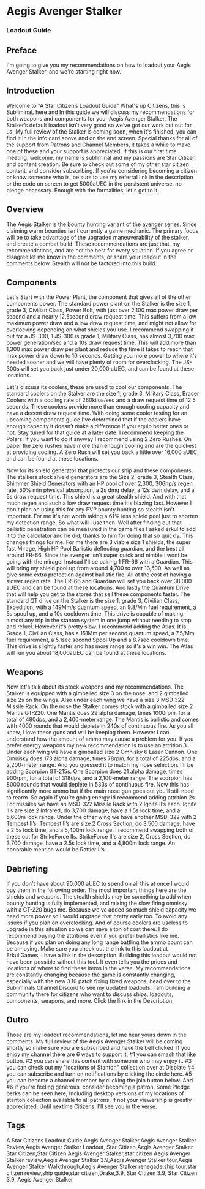 # Aegis Avenger Stalker
### Loadout Guide
## Preface
I'm going to give you my recommendations on how to loadout your Aegis Avenger Stalker, and we're starting right now.

## Introduction
Welcome to "A Star Citizen’s Loadout Guide" What's up Citizens, this is SubliminaL here and In this guide we will discuss my recommendations for both weapons and components for your Aegis Avenger Stalker. The Stalker’s default loadout isn’t very good so we’ve got our work cut out for us. My full review of the Stalker is coming soon, when it's finished, you can find it in the info card above and on the end screen. Special thanks for all of the support from Patrons and Channel Members, it takes a while to make one of these and your support is appreciated. If this is our first time meeting, welcome, my name is subliminal and my passions are Star Citizen and content creation. Be sure to check out some of my other star citizen content, and consider subscribing. If you're considering becoming a citizen or know someone who is, be sure to use my referral link in the description or the code on screen to get 5000aUEC in the persistent universe, no pledge necessary. Enough with the formalities, let's get to it.

## Overview
The Aegis Stalker is the bounty hunting variant of the avenger series. Since claiming warm bounties isn't currently a game mechanic. The primary focus will be to take advantage of the upgraded maneuverability of the stalker, and create a combat build. These recommendations are just that, my recommendations, and are not the best for every situation. If you agree or disagree let me know in the comments, or share your loadout in the comments below. Stealth will not be factored into this build.

## Components
Let's Start with the Power Plant, the component that gives all of the other components power. The standard power plant on the Stalker is the size 1, grade 3, Civilian Class, Power Bolt, with just over 2,100 max power draw per second and a nearly 12.5second draw request time. This suffers from a low maximum power draw and a low draw request time, and might not allow for overlocking depending on what shields you use. I recommend swapping it out for a JS-300, 1 JS-300 is grade 1,  Military Class, has almost 3,700 max power generation/sec and a 10s draw request time. This will add more than 1,300 max power draw per plant and reduce the time it takes to reach that max power draw down to 10 seconds. Getting you more power to where it's needed sooner and we will have plenty of room for overclocking. The JS-300s will set you back just under 20,000 aUEC, and  can be found at these locations.

Let's discuss its coolers, these are used to cool our components. The standard coolers on the Stalker are the size 1, grade 3, Military Class, Bracer Coolers with a cooling rate of 260kilos/sec and a draw request time of 12.5 seconds. These coolers provide more than enough cooling capacity and have a decent draw request time. With doing some cooler testing for an upcoming components guide I've determined that if the coolers have enough capacity it doesn’t make a difference if you equip better ones or not. Stay tuned for that guide at a later date. I recommend keeping the Polars. If you want to do it anyway I recommend using 2 Zero Rushes. On paper the zero rushes have more than enough cooling and are the quickest at providing cooling. A Zero Rush will set you back a little over 16,000 aUEC, and  can be found at these locations.

Now for its shield generator that protects our ship and these components. The stalkers stock shield generators are the Size 2, grade 3, Stealth Class, Shimmer Shield Generators with an HP pool of over 2,300, 306hp/s regen rate, 50% min physical absorption, a 2s dmg delay, a 12s dwn delay, and a 5s draw request time. This shield is a great stealth shield. And with that much regen and such a low draw request time it's blazing fast. However I don't plan on using this for any PVP bounty hunting so stealth isn't important. For me it's not worth taking a 61% less shield pool just to shorten my detection range. So what will I use then. Well after finding out that ballistic penetration can be measured in the game files I asked erkul to add it to the calculator and he did, thanks to him for doing that so quickly. This changes things for me. For me there are 3 viable size 1 shields, the super fast Mirage, High HP Pool Ballistic deflecting guardian, and the best all around FR-66. Since the avenger isn't super quick and nimble I wont be going with the mirage. Instead I'll be pairing 1 FR-66 with a Guardian. This will bring my shield pool up from around 4,700 to over 13,500. As well as give some extra protection against ballistic fire. All at the cost of having a slower regen rate. The FR-66 and Guardian will set you back over 38,000 aUEC and can be found at these locations.
And lastly the Quantum Drive that will help you get to the stores that sell these components faster. The standard QT drive on the Stalker is the size 1, grade 3, Civilian Class, Expedition, with a 149Mm/s quantum speed, an 9.8/Mm fuel requirement, a 5s spool up, and a 10s cooldown time. This drive is capable of making almost any trip in the stanton system in one jump without needing to stop and refuel. However it's pretty slow. I recommend adding the Atlas. It is Grade 1, Civilian Class, has a 151Mm per second quantum speed, a 7.5/Mm fuel requirement, a 5.1sec second Spool Up and a 8.7sec cooldown time. This drive is slightly faster and has more range so it's a win win. The Atlas will run you about 18,000aUEC can be found at these locations.

## Weapons
Now let's talk about its stock weapons and my recommendations. The Stalker is equipped with a gimballed size 3 on the nose, and 2 gimballed size 2s on the wings. Also under each wing we have a size 3 MSD 322 Missile Rack.
On the nose the Stalker comes stock with a gimballed size 2 Mantis GT-220. One Mantis does 29 alpha damage, times 1000rpm, for a total of 480dps, and a 2,400-meter range. The Mantis is ballistic and comes with 4000 rounds that would deplete in 240s of continuous fire. As you all know, I love these guns and will be keeping them. However I can understand how the amount of ammo may cause a problem for you. If you prefer energy weapons my new recommendation is to use an attrition 3.
Under each wing we have a gimballed size 2 Omnisky 6 Laser Cannon. One Omnisky does 173 alpha damage, times 78rpm, for a total of 225dps, and a 2,200-meter range. And you guessed it to match my nose selection. I'll be adding  Scorpion GT-215s. One Scorpion does 21 alpha damage, times 900rpm, for a total of 318dps, and a 2,100-meter range. The scorpion has 8000 rounds that would deplete in 533s of continuous fire. Now this has significantly more ammo but if the main nose gun goes out you'll still need to rearm. So again if you’re going energy id recommend adding attrition 2s.
For missiles we have an MSD-322 Missile Rack with 2 Ignite II’s each. Ignite II’s are size 2 Infrared, do 3,700 damage, have a 1.5s lock time, and a 5,600m lock range. Under the other wing we have another MSD-322 with 2 Tempest II’s. Tempest II’s are size 2 Cross Section, do 3,500 damage, have a 2.5s lock time, and a 5,400m lock range. I recommend swapping both of these out for StrikeForce IIs. StrikeForce II's are size 2, Cross Section, do 3,700 damage, have a 2.5s lock time, and a 4,800m lock range. An honorable mention would be Rattler II’s.

## Debriefing
If you don't have about 90,000 aUEC to spend on all this at once I would buy them in the following order. The most important things here are the shields and weapons. The stealth shields may be something to add when bounty hunting is fully implemented, and mixing the slow firing omnisky with a GT-220 bugs me. Because we've added so much shield capacity we need more power so I would upgrade that pretty early too. To avoid any issues if you plan on overclocking. And of course coolers are useless to upgrade in this situation so we can save a ton of cost there. I do recommend buying the attritions even if you prefer ballistics like me. Because if you plan on doing any long range battling the ammo count can be annoying.
Make sure you check out the link to this loadout at Erkul.Games, I have a link in the description. Building this loadout would not have been possible without this tool. It even tells you the prices and locations of where to find these items in the verse. My recommendations are constantly changing because the game is constantly changing, especially with the new 3.10 patch fixing fixed weapons, head over to the Subliminals Channel Discord to see my updated loadouts. I am building a community there for citizens who want to discuss ships, loadouts, components, weapons, and more. Click the link in the Description.

## Outro
Those are my loadout recommendations, let me hear yours down in the comments. My full review of the Aegis Avenger Stalker will be coming shortly so make sure you are subscribed and have the bell clicked. If you enjoy my channel there are 6 ways to support it, #1 you can smash that like button. #2 you can share this content with someone who may enjoy it. #3 you can check out my "locations of Stanton" collection over at Displate #4 you can subscribe and turn on notifications by clicking the circle here. #5 you can become a channel member by clicking the join button below. And #6 if you're feeling generous, consider becoming a patron. Some Pledge perks can be seen here, Including desktop versions of my locations of stanton collection available to all patrons. If not your viewership is greatly appreciated. Until nextime Citizens, I'll see you in the verse.

## Tags
A Star Citizens Loadout Guide,Aegis Avenger Stalker,Aegis Avenger Stalker Review,Aegis Avenger Stalker Loadout, Star Citizen,Aegis Avenger Stalker Star Citizen,Star Citizen Aegis Avenger Stalker,star citizen Aegis Avenger Stalker review,Aegis Avenger Stalker 3.9,Aegis Avenger Stalker tour,Aegis Avenger Stalker Walkthrough,Aegis Avenger Stalker renegade,ship tour,star citizen review,ship guide,star citizen,Drake,3.9, Star Citizen 3.9, Star Citizen 3.9, Aegis Avenger Stalker
